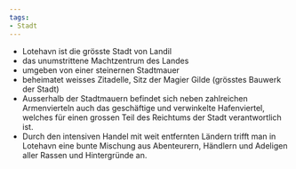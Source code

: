 ```yaml
---
tags:
- Stadt
---
```


- Lotehavn ist die grösste Stadt von Landil 
- das unumstrittene Machtzentrum des Landes
- umgeben von einer steinernen Stadtmauer
- beheimatet weisses Zitadelle, Sitz der Magier Gilde (grösstes Bauwerk der Stadt)
- Ausserhalb der Stadtmauern befindet sich neben zahlreichen Armenvierteln auch das geschäftige und verwinkelte Hafenviertel, welches für einen grossen Teil des Reichtums der Stadt verantwortlich ist. 
- Durch den intensiven Handel mit weit entfernten Ländern trifft man in Lotehavn eine bunte Mischung aus Abenteurern, Händlern und Adeligen aller Rassen und Hintergründe an.

